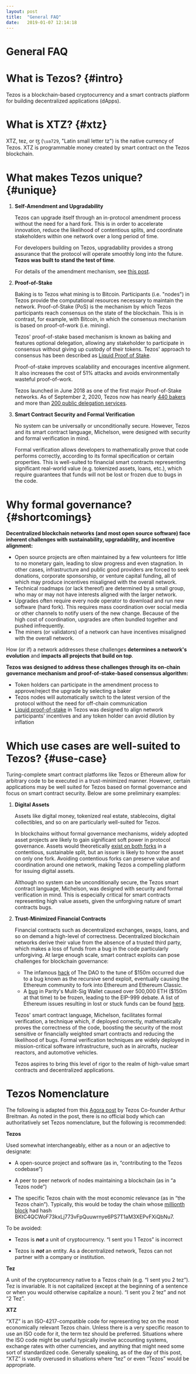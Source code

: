 ```yaml
---
layout: post
title:  "General FAQ"
date:   2019-01-07 12:14:18
---
```

General FAQ
===========

# What is Tezos? {#intro}

Tezos is a blockchain-based cryptocurrency and a smart contracts platform for building decentralized applications (dApps).

# What is XTZ? {#xtz}

XTZ, tez, or ꜩ (`\ua729`, "Latin small letter tz") is the native currency of Tezos. XTZ is programmable money created by smart contract on the Tezos blockchain.   

# What makes Tezos unique? {#unique}

1. **Self-Amendment and Upgradability**

    Tezos can upgrade itself through an in-protocol amendment process without the need for a hard fork. This is in order to accelerate innovation, reduce the likelihood of contentious splits, and coordinate stakeholders within one network over a long period of time.
    
    For developers building on Tezos, upgradability provides a strong assurance that the protocol will operate smoothly long into the future. **Tezos was built to stand the test of time**.
    
    For details of the amendment mechanism, see [this post](https://medium.com/tezos/amending-tezos-b77949d97e1e).
    
2. **Proof-of-Stake**

    Baking is to Tezos what mining is to Bitcoin. Participants (i.e. "nodes") in Tezos provide the computational resources necessary to maintain the network. Proof-of-Stake (PoS) is the mechanism by which Tezos participants reach consensus on the state of the blockchain. This is in contrast, for example, with Bitcoin, in which the consensus mechanism is based on proof-of-work (i.e. mining).
    
    Tezos' proof-of-stake based mechanism is known as baking and features optional delegation, allowing any stakeholder to participate in consensus without giving up custody of their tokens. Tezos' approach to consensus has been described as [Liquid Proof of Stake](https://medium.com/tezos/liquid-proof-of-stake-aec2f7ef1da7).
    
    Proof-of-stake improves scalability and encourages incentive alignment. It also increases the cost of 51% attacks and avoids environmentally wasteful proof-of-work.
    
    Tezos launched in June 2018 as one of the first major Proof-of-Stake networks. As of September 2, 2020, Tezos now has nearly [440 bakers](https://tzkt.io/delegates) and more than [200 public delegation services](https://baking-bad.org/).

3. **Smart Contract Security and Formal Verification**

    No system can be universally or unconditionally secure. However, Tezos and its smart contract language, Michelson, were designed with security and formal verification in mind. 
    
    Formal verification allows developers to mathematically prove that code performs correctly, according to its formal specification or certain properties. This is well-suited to financial smart contracts representing significant real-world value (e.g. tokenized assets, loans, etc.), which require guarantees that funds will not be lost or frozen due to bugs in the code.

# Why formal governance? {#shortcomings}

**Decentralized blockchain networks (and most open source software) face inherent challenges with sustainability, upgradability, and incentive alignment:**

*  Open source projects are often maintained by a few volunteers for little to no monetary gain, leading to slow progress and even stagnation. In other cases, infrastructure and public good providers are forced to seek donations, corporate sponsorship, or venture capital funding, all of which may produce incentives misaligned with the overall network.
*  Technical roadmaps (or lack thereof) are determined by a small group, who may or may not have interests aligned with the larger network.
*  Upgrades often require every node operator to download and run new software (hard fork). This requires mass coordination over social media or other channels to notify users of the new change. Because of the high cost of coordination, upgrades are often bundled together and pushed infrequently.
*  The miners (or validators) of a network can have incentives misaligned with the overall network.

How (or if) a network addresses these challenges **determines a network's evolution** and **impacts all projects that build on top**.

**Tezos was designed to address these challenges through its on-chain governance mechanism and proof-of-stake-based consensus algorithm:**
*  Token holders can participate in the amendment process to approve/reject the upgrade by selecting a baker
*  Tezos nodes will automatically switch to the latest version of the protocol without the need for off-chain communication
*  [Liquid proof-of-stake](https://medium.com/tezos/liquid-proof-of-stake-aec2f7ef1da7) in Tezos was designed to align network participants' incentives and any token holder can avoid dilution by inflation

# Which use cases are well-suited to Tezos? {#use-case}

Turing-complete smart contract platforms like Tezos or Ethereum allow for arbitrary code to be executed in a trust-minimized manner. However, certain applications may be well suited for Tezos based on formal governance and focus on smart contract security. Below are some preliminary examples:

1. **Digital Assets**
    
    Assets like digital money, tokenized real estate, stablecoins, digital collectibles, and so on are particularly well-suited for Tezos. 

    In blockchains without formal governance mechanisms, widely adopted asset projects are likely to gain significant soft power in protocol governance. Assets would theoretically [exist on both forks](https://medium.com/@avsa/avoid-evil-twins-every-ethereum-app-pays-the-price-of-a-chain-split-e04c2a560ba8) in a contentious, sustainable split, but an issuer is likely to honor the asset on only one fork. Avoiding contentious forks can preserve value and coordination around one network, making Tezos a compelling platform for issuing digital assets.
    
    Although no system can be unconditionally secure, the Tezos smart contract language, Michelson, was designed with security and formal verification in mind. This is especially critical for smart contracts representing high value assets, given the unforgiving nature of smart contracts bugs.
    
2. **Trust-Minimized Financial Contracts**     

    Financial contracts such as decentralized exchanges, swaps, loans, and so on demand a high-level of correctness. Decentralized blockchain networks derive their value from the absence of a trusted third party, which makes a loss of funds from a bug in the code particularly unforgiving. At large enough scale, smart contract exploits can pose challenges for blockchain governance:
    
    * The infamous [hack](https://hackingdistributed.com/2016/06/18/analysis-of-the-dao-exploit/) of The DAO to the tune of $150m occurred due to a bug known as the recursive send exploit, eventually causing the Ethereum community to fork into Ethereum and Ethereum Classic.  
    * A [bug](https://www.parity.io/parity-technologies-multi-sig-wallet-issue-update/) in Parity's Mulit-Sig Wallet caused over 500,000 ETH ($150m at that time) to be frozen, leading to the EIP-999 debate. A list of Ethereum issues resulting in lost or stuck funds can be found [here](https://github.com/ethereum/wiki/wiki/Major-issues-resulting-in-lost-or-stuck-funds).
    
    Tezos' smart contract language, Michelson, facilitates formal verification, a technique which, if deployed correctly, mathematically proves the correctness of the code, boosting the security of the most sensitive or financially weighted smart contracts and reducing the likelihood of bugs. Formal verification techniques are widely deployed in mission-critical software infrastructure, such as in aircrafts, nuclear reactors, and automotive vehicles.
    
    Tezos aspires to bring this level of rigor to the realm of high-value smart contracts and decentralized applications.

# Tezos Nomenclature

The following is adapted from this [Agora post](https://forum.tezosagora.org/t/nomenclature/2376) by Tezos Co-founder Arthur Breitman. As noted in the post, there is no official body which can authoritatively set Tezos nomenclature, but the following is recommended:

**Tezos**

Used somewhat interchangeably, either as a noun or an adjective to designate:

- A open-source project and software (as in, “contributing to the Tezos codebase”)

- A peer to peer network of nodes maintaining a blockchain (as in “a Tezos node”)

- The specific Tezos chain with the most economic relevance (as in “the Tezos chain”). Typically, this would be today the chain whose [millionth block](https://tzkt.io/BKtC4QCWoF73kxLj773vFpQuuwrnye6PS7T1aM3XEPvFXiQbNu7/endorsements) had hash BKtC4QCWoF73kxLj773vFpQuuwrnye6PS7T1aM3XEPvFXiQbNu7.


To be avoided:

- Tezos is **_not_** a unit of cryptocurrency. “I sent you 1 Tezos” is incorrect

- Tezos is **_not_** an entity. As a decentralized network, Tezos can not partner with a company or institution.

**Tez**

A unit of the cryptocurrency native to a Tezos chain (e.g. “I sent you 2 tez”). Tez is invariable. It is not capitalized (except at the beginning of a sentence or when you would otherwise capitalize a noun). “I sent you 2 tez” and not “2 Tez”.

**XTZ**

“XTZ” is an ISO-4217-compatible code for representing tez on the most economically relevant Tezos chain. Unless there is a very specific reason to use an ISO code for it, the term tez should be preferred. Situations where the ISO code might be useful typically involve accounting systems, exchange rates with other currencies, and anything that might need some sort of standardized code. Generally speaking, as of the day of this post, “XTZ” is vastly overused in situations where “tez” or even “Tezos” would be appropriate.
